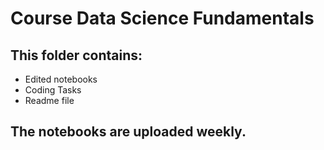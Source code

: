# **Course Data Science Fundamentals**
## This folder contains:
- Edited notebooks
- Coding Tasks
- Readme file
## The notebooks are uploaded weekly.
